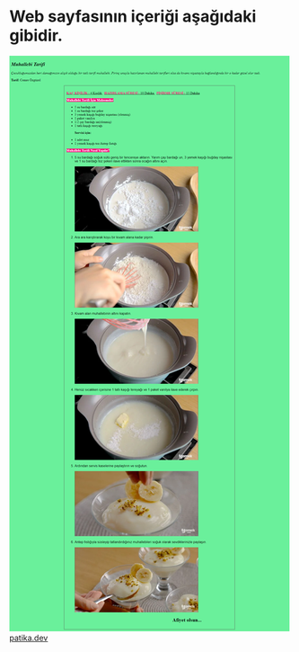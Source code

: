 # Web sayfasının içeriği aşağıdaki gibidir.
![websitesi](/img/websitesi.png)
[patika.dev](https://www.patika.dev/tr)